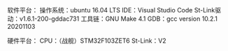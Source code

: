 软件平台：
    操作系统：ubuntu 16.04 LTS
    IDE：Visual Studio Code
    St-Link驱动：v1.6.1-200-gddac731
    工具链：GNU Make 4.1
    GDB：gcc version 10.2.1 20201103

硬件平台：
   CPU：（战舰）STM32F103ZET6
   St-Link：V2

